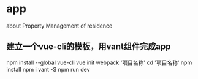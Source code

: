 # app
about Property Management of residence

## 建立一个vue-cli的模板，用vant组件完成app
npm install --global vue-cli
vue init webpack '项目名称'
cd '项目名称'
npm install
npm i vant -S
npm run dev

